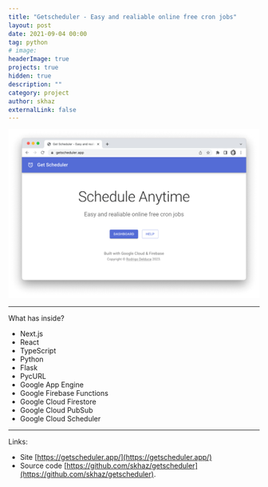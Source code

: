 ```yaml
---
title: "Getscheduler - Easy and realiable online free cron jobs"
layout: post
date: 2021-09-04 00:00
tag: python
# image:
headerImage: true
projects: true
hidden: true
description: ""
category: project
author: skhaz
externalLink: false
---
```


![Screenshot](/assets/getscheduler.png)

---

What has inside?

-   Next.js
-   React
-   TypeScript
-   Python
-   Flask
-   PycURL
-   Google App Engine
-   Google Firebase Functions
-   Google Cloud Firestore
-   Google Cloud PubSub
-   Google Cloud Scheduler

---

Links:

-   Site [https://getscheduler.app/](https://getscheduler.app/)
-   Source code [https://github.com/skhaz/getscheduler](https://github.com/skhaz/getscheduler).
